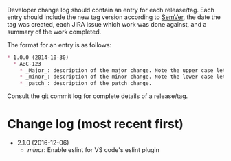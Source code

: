 Developer change log should contain an entry for each release/tag. Each entry should include the new tag version
according to [SemVer](http://semver.org/), the date the tag was created, each JIRA issue which work was done against,
and a summary of the work completed.

The format for an entry is as follows:

```markdown
* 1.0.0 (2014-10-30)
  * ABC-123
    * _Major_: description of the major change. Note the upper case letter 'M' in Major
    * _minor_: description of the minor change. Note the lower case letter 'm' in minor
    * _patch_: description of the patch change.
```

Consult the git commit log for complete details of a release/tag.

# Change log (most recent first)
* 2.1.0 (2016-12-06)
  * _minor_: Enable eslint for VS code's eslint plugin